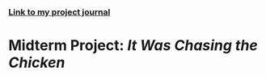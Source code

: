 ### [Link to my project journal](https://github.com/l-mccarthy/IntroToIM/blob/main/midtermProject/journal.md)

# Midterm Project: _It Was Chasing the Chicken_
